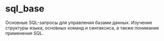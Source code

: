 # sql_base

Основные SQL-запросы для управления базами данных. Изучение структуры языка, основных команд и синтаксиса, а также понимание применения SQL.
